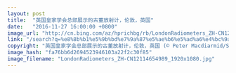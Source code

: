 ```yaml
---
layout: post
title:  "英国皇家学会总部展示的古董放射计，伦敦，英国"
date:   "2016-11-27 16:00:00 +0800"
image_url: "http://cn.bing.com/az/hprichbg/rb/LondonRadiometers_ZH-CN12114654989_1920x1080.jpg"
link: "/search?q=%e8%8b%b1%e5%9b%bd%e7%9a%87%e5%ae%b6%e5%ad%a6%e4%bc%9a&form=hpcapt&mkt=zh-cn"
copyright: "英国皇家学会总部展示的古董放射计，伦敦，英国 (© Peter Macdiarmid/Staff/Getty Images)"
image_hash: "fa76bb6d2694523946103a22f2c30f85"
image_filename: "LondonRadiometers_ZH-CN12114654989_1920x1080.jpg"
---
```

